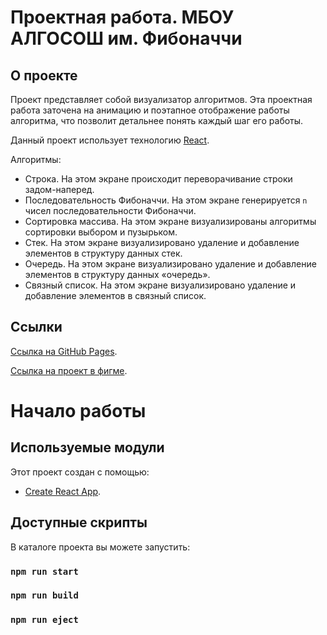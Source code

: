 # Проектная работа. МБОУ АЛГОСОШ им. Фибоначчи

## О проекте

Проект представляет собой визуализатор алгоритмов. Эта проектная работа заточена на анимацию и поэтапное отображение работы алгоритма, что позволит детальнее понять каждый шаг его работы.

Данный проект использует технологию [React](https://reactjs.org/).

Алгоритмы:
- Строка. На этом экране происходит переворачивание строки задом-наперед.
- Последовательность Фибоначчи. На этом экране генерируется `n` чисел последовательности Фибоначчи.
- Сортировка массива. На этом экране визуализированы алгоритмы сортировки выбором и пузырьком.
- Стек. На этом экране визуализировано удаление и добавление элементов в структуру данных стек.
- Очередь. На этом экране визуализировано удаление и добавление элементов в структуру данных «очередь».
- Связный список. На этом экране визуализировано удаление и добавление элементов в связный список.

## Ссылки

[Ссылка на GitHub Pages](https://galdenysh.github.io/algososh/).

[Ссылка на проект в фигме](https://www.figma.com/file/RIkypcTQN5d37g7RRTFid0/Algososh_external_link?node-id=0%3A1).

# Начало работы

## Используемые модули

Этот проект создан с помощью:

- [Create React App](https://github.com/facebook/create-react-app).

## Доступные скрипты

В каталоге проекта вы можете запустить:

### `npm run start`

### `npm run build`

### `npm run eject`
